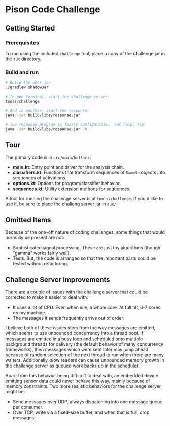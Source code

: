 # Pison Code Challenge

## Getting Started

### Prerequisites

To run using the included `challenge` tool, place a copy of the challenge jar in
the `aux` directory.

### Build and run

```bash
# Build the uber jar
./gradlew shadowJar

# In one terminal, start the challenge server:
tools/challenge

# And in another, start the response:
java -jar build/libs/response.jar

# The response program is fairly configurable.  For help, try:
java -jar build/libs/response.jar -h
```

## Tour

The primary code is in `src/main/kotlin/`:

- **main.kt**: Entry point and driver for the analysis chain.
- **classifiers.kt**:  Functions that transform sequences of `Sample` objects
  into sequences of activations.
- **options.kt**: Options for program/classifier behavior.
- **sequences.kt**: Utility extension methods for sequences.

A tool for running the challenge server is at `tools/challenge`.  If you'd like
to use it, be sure to place the challeng server jar in `aux/`.

## Omitted Items

Because of the one-off nature of coding challenges, some things that would
normally be present are not:

- Sophisticated signal processing.  These are just toy algorithms (though
  "gamma" works fairly well).
- Tests.  But, the code is arranged so that the important parts could be tested
  without refactoring.

## Challenge Server Improvements

There are a couple of issues with the challenge server that could be corrected
to make it easier to deal with:

- It uses a lot of CPU. Even when idle, a whole core.  At full tilt, 6-7 cores on
  my machine.
- The messages it sends frequently arrive out of order.

I believe both of these issues stem from the way messages are emitted, which
seems to use unbounded concurrency into a thread pool.  If messages are emitted
in a busy loop and scheduled onto multiple background threads for delivery (the
default behavior of many concurrency frameworks), then messages which were sent
later may jump ahead because of random selection of the next thread to run when
there are many waiters.  Additionally, slow readers can cause unbounded memory
growth in the challenge server as queued work backs up in the scheduler.

Apart from this behavior being difficult to deal with, an embedded device
emitting sensor data could never behave this way, mainly because of memory
constraints. Two more realistic behaviors for the challenge server might be:
- Send messages over UDP, always dispatching into one message queue per consumer.
- Over TCP, write via a fixed-size buffer, and when that is full, drop messages.
